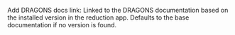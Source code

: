 Add DRAGONS docs link: Linked to the DRAGONS documentation based on the installed version in the reduction app. Defaults to the base documentation if no version is found.